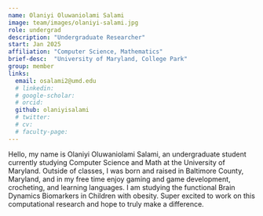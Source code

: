 ```yaml
---
name: Olaniyi Oluwaniolami Salami
image: team/images/olaniyi-salami.jpg
role: undergrad
description: "Undergraduate Researcher"
start: Jan 2025
affiliation: "Computer Science, Mathematics"
brief-desc:  "University of Maryland, College Park"
group: member
links:
  email: osalami2@umd.edu
  # linkedin: 
  # google-scholar: 
  # orcid: 
  github: olaniyisalami
  # twitter:   
  # cv: 
  # faculty-page: 
---
```

Hello, my name is Olaniyi Oluwaniolami Salami, an undergraduate student currently studying Computer Science and Math at the University of Maryland. Outside of classes, I was born and raised in Baltimore County, Maryland, and in my free time enjoy gaming and game development, crocheting, and learning languages. I am studying the functional Brain Dynamics Biomarkers in Children with obesity. Super excited to work on this computational research and hope to truly make a difference.
